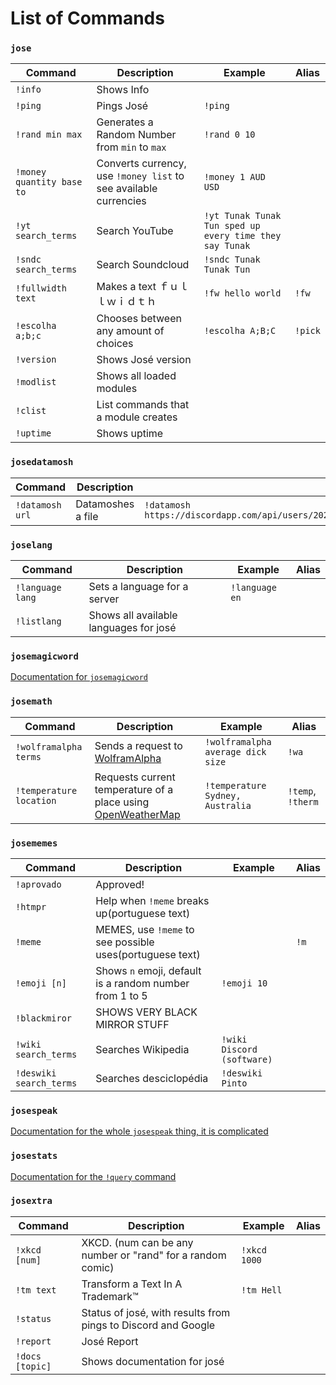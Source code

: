 List of Commands
=================

### `jose`

Command | Description | Example | Alias
------------- | ------------- | ------------- | -------------
`!info`       | Shows Info | |
`!ping`       | Pings José | `!ping` |
`!rand min max` | Generates a Random Number from `min` to `max` | `!rand 0 10` |
`!money quantity base to` | Converts currency, use `!money list` to see available currencies | `!money 1 AUD USD` |
`!yt search_terms` | Search YouTube | `!yt Tunak Tunak Tun sped up every time they say Tunak` |
`!sndc search_terms` | Search Soundcloud | `!sndc Tunak Tunak Tun` |
`!fullwidth text` | Makes a text ｆｕｌｌｗｉｄｔｈ | `!fw hello world` | `!fw`
`!escolha a;b;c` | Chooses between any amount of choices | `!escolha A;B;C` | `!pick`
`!version` | Shows José version | |
`!modlist` | Shows all loaded modules | |
`!clist` | List commands that a module creates | |
`!uptime` | Shows uptime | | |

### `josedatamosh`

Command | Description | Example | Alias
------------- | ------------- | ------------- | -------------
`!datamosh url` | Datamoshes a file | `!datamosh https://discordapp.com/api/users/202587271679967232/avatars/93ac51b863fde7c38578693947dab6bc.jpg` |

### `joselang`

Command | Description | Example | Alias
------------- | ------------- | ------------- | -------------
| `!language lang` | Sets a language for a server | `!language en` | |
| `!listlang` | Shows all available languages for josé | | |

### `josemagicword`

[Documentation for `josemagicword`](https://github.com/lkmnds/jose/blob/master/doc/cmd/magicwords.md)

### `josemath`

Command | Description | Example | Alias
------------- | ------------- | ------------- | -------------
| `!wolframalpha terms` | Sends a request to [WolframAlpha](http://wolframalpha.com/) | `!wolframalpha average dick size` | `!wa` |
| `!temperature location` | Requests current temperature of a place using [OpenWeatherMap](openweathermap.org) | `!temperature Sydney, Australia` | `!temp`, `!therm` |

### `josememes`

Command | Description | Example | Alias
------------- | ------------- | ------------- | -------------
`!aprovado` | Approved! | |
`!htmpr` | Help when `!meme` breaks up(portuguese text) | |
`!meme` | MEMES, use `!meme` to see possible uses(portuguese text) | | `!m`
`!emoji [n]` | Shows `n` emoji, default is a random number from 1 to 5 | `!emoji 10` |
`!blackmiror` | SHOWS VERY BLACK MIRROR STUFF | |
`!wiki search_terms` | Searches Wikipedia | `!wiki Discord (software)` |
`!deswiki search_terms` | Searches desciclopédia | `!deswiki Pinto` |

### `josespeak`

[Documentation for the whole `josespeak` thing, it is complicated](https://github.com/lkmnds/jose/blob/master/doc/josespeak.md)

### `josestats`

[Documentation for the `!query` command](https://github.com/lkmnds/jose/blob/master/doc/queries.md)

### `josextra`

Command | Description | Example | Alias
------------- | ------------- | ------------- | -------------
`!xkcd [num]` | XKCD. (num can be any number or "rand" for a random comic) | `!xkcd 1000` |
`!tm text` | Transform a Text In A Trademark™ | `!tm Hell` |
`!status` | Status of josé, with results from pings to Discord and Google | |
`!report` | José Report | |
`!docs [topic]` | Shows documentation for josé | |
